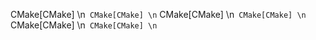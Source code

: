   CMake[CMake]
\n```
  CMake[CMake]
\n```
  CMake[CMake]
\n```
  CMake[CMake]
\n```
  CMake[CMake]
\n```
  CMake[CMake]
\n```
